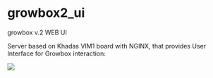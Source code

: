 # growbox2_ui
growbox v.2 WEB UI


Server based on Khadas VIM1 board with NGINX, that provides User Interface for Growbox interaction:

![](https://hsto.org/webt/ln/6h/32/ln6h322xymy-xibcup8ywngpuoe.gif)
